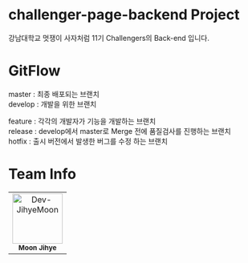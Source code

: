 # challenger-page-backend Project
강남대학교 멋쟁이 사자처럼 11기 Challengers의 Back-end 입니다. 

# GitFlow
master : 최종 배포되는 브랜치   
develop : 개발을 위한 브랜치   
   
feature : 각각의 개발자가 기능을 개발하는 브랜치   
release : develop에서 master로 Merge 전에 품질검사를 진행하는 브랜치    
hotfix : 출시 버전에서 발생한 버그를 수정 하는 브랜치   

# Team Info
<table>
<tbody>
<tr>
<td align="center"><img src="[https://avatars2.githubusercontent.com/u/jihyer0395@gmail.com?v=4?s=100](https://avatars2.githubusercontent.com/u/jihyer0395@gmail.com?v=4?s=100)" width="100px;" alt="Dev-JihyeMoon"/><br /><sub><b>Moon Jihye</b></sub></td>
</tr>
</tbody>
</table>
